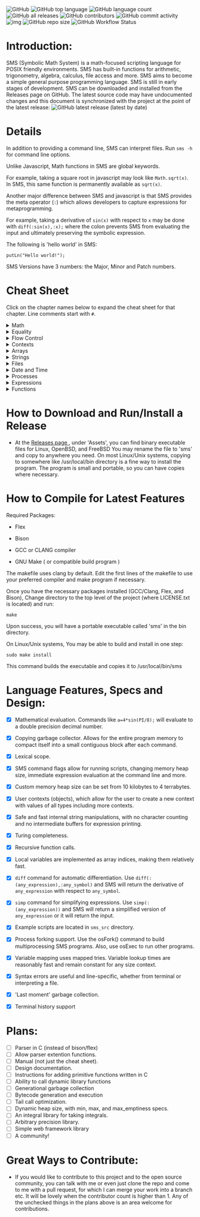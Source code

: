 ![GitHub](https://img.shields.io/github/license/reginaldford/sms)
![GitHub top language](https://img.shields.io/github/languages/top/reginaldford/sms) 
![GitHub language count](https://img.shields.io/github/languages/count/reginaldford/sms)
![GitHub all releases](https://img.shields.io/github/downloads/reginaldford/sms/total)
![GitHub contributors](https://img.shields.io/github/contributors/reginaldford/sms?color=green)
![GitHub commit activity](https://img.shields.io/github/commit-activity/m/reginaldford/sms)
![img](https://img.shields.io/badge/maturity-alpha-orange)
![GitHub repo size](https://img.shields.io/github/repo-size/reginaldford/sms)
![GitHub Workflow Status](https://img.shields.io/github/actions/workflow/status/reginaldford/sms/make-check.yml)

# Introduction:
SMS (Symbolic Math System) is a math-focused scripting language for POSIX friendly environments. SMS has built-in functions for arithmetic, trigonometry, algebra, calculus, file access and more. SMS aims to become a simple general purpose programming language. SMS is still in early stages of development. SMS can be downloaded and installed from the Releases page on GitHub. The latest source code may have undocumented changes and this document is synchronized with the project at the point of the latest release: ![GitHub latest release (latest by date)](https://img.shields.io/github/v/tag/reginaldford/sms)

# Details

In addition to providing a command line, SMS can interpret files.
Run `sms -h` for command line options.

Unlike Javascript, Math functions in SMS are global keywords.

For example, taking a square root in javascript may look like `Math.sqrt(x)`. In SMS, this same function is permanently available as  `sqrt(x)`.

Another major difference between SMS and javascript is that SMS provides the meta operator (`:`) which allows developers to capture expressions for metaprogramming.

For example, taking a derivative of `sin(x)` with respect to `x` may be done with `diff(:sin(x),:x);` where the colon prevents SMS from evaluating the input and ultimately preserving the symbolic expression.

The following is 'hello world' in SMS:

`putLn("Hello world!");`

SMS Versions have 3 numbers: the Major, Minor and Patch numbers.

# Cheat Sheet

Click on the chapter names below to expand the cheat sheet for that chapter.
Line comments start with `#`.

<details>
  <summary>Math</summary>

    1. a + b ; # Add two numbers

    2. a * b ; # Multiply two numbers

    3. a - b ; # Subtract two numbers

    4. a / b ; # Divide a by b

    5. a ** b; # Raise a to the power of b

    6. sin(x); cos(x); tan(x); # Trig functions

    7. sinh(x); cosh(x); tanh(x); # Hyperbolic trig functions

    8. sec(x); csc(x); cot(x); # Inverse trig funtions

    9. sech(x); csch(x); coth(x); # Inverse hyperbolic trig functions

    10. abs(x); # Return the absolute value of x

    11. exp(x); # Euler's number, raised to the power of x

    12. ln(x); # Natural log of x

    13. log(b,x); # Log, base b of x

    14. sqrt(x); # Square root of x

    15. random(); # Generate a random number from 0 to 1

    16. seed(number); # Seed the random generator based on an integer

    17. round(); # Nearest integer

    18. diff(:sin(x),:x); # Return the derivative of sin(x) with respect to x

    19. simp(:expr); # Attempt to simplify the given expression

</details>

<details>
  <summary>Equality</summary>

    1. a == b # returns true if a is the same value as b, else, returns false

    2. a > b # returns true if a is more than b, else, returns false

    3. a < b # returns true if a is less than b, else ,returns false

    4. a >= b # returns true if a is more than or equal to b, else ,returns false

    5. a <= b # returns true if a is less than or equal to b, else ,returns false

    6. true is true # the is keyword returns true if both objects are the same instance

</details>

<details>
  <summary>Flow Control</summary>

    1. return x ; # return this value from a function

    2. twice = (x) => 2 * x; # make a function that doubles numbers

    3. quad = (x,a,b,c) => a*x^2+b*x+c; # a quadratic function in x

    4. { command1 ; command2 ; ... }; # A block of commands acts as 1 command

    5. if(condition) command; # execute command if true, else return false

    6. if(condition) command1 else command2; # if condition evaluates to true, executes command1, else executes command2

    7. while(condition) statement # continually repeat statement until condition is false

    8. for(let a = 0;a < 100;a = a + 1) putln(toStr(a)) # will print 0 to 100

    8. doWhile ( condition ) statement # Repeating statement until condition is false (checking condition after running statement)

    9. map( function, expression ) # return a new array where each element is the result of applying function to the correlating element of the given expression

    10. ~x # if boolean is false, returns true, otherwise, returns false

    11. EXPR || EXPR # returns true of either expression is true, else false

    12. EXPR && EXPR # returns true of both expressions are true, else false

    13. exit(n); # quit SMS and return this integer to the OS as the command return value

    14. :sin(x); # capture any expression with the unary meta operator. Use parens to capture more. 

</details>
<details>
  <summary>Contexts</summary>

    1. let var = value ;  # creates a new variable in the current context with the given value.

    2. rm var; # removes the variable from the current context.

    3. var = value; # searches for var in this context, then up the parent path, and if found, sets to value, else a new variable is created in the current context.

    4. let context = { var1 -> value1; var2 -> value2 }; # builds a context with 2 variables and saves it under the variable 'context'

    5. context.var1; # Retreive the value of a specific variable from the context

    6. context.var1 = value; # Set the value of a specific variable from the context

    7. parent(context); # Return the parent scope of the provided context

    8. cxLet(cx,:x,value); # A way to create a new variable in a context or just set it to a new value

    9. cxSet(cx,:x,value); # A way to set cx.x=value for a context cx or return false

    10. cxGet(cx,:x); # Get a value associated with the given key, or return false

    11. cxGetFar(cx,:x,value); # Get the value, searching to higher scopes in the search

    12. cxSize(cx); # Return the number of entries in this context

    13. cxValues(cx); # Return an array with the values of the context

    14. cxKeys(cx); # Return an array with the keys of the context

    15. cxDot(cx,:symbol); # Return this variable from this context

    16. cxContaining(cx,:key); # Returns the context which contains :key, by looking at cx and its ancetry

    17. cxRm(cx, :var); # Remove this entry from the context

    18. cxImport(cx1, cx2); # import the key/value pairs from cx1 into cx2. Overwrites existing key values

    19. cxSetParent(cx1, cx2); # Set the parent of cx1 to cx2.

</details>

<details>
  <summary>Arrays</summary>

    1. [ expr1, expr2 ] # Create an array by evaluating expressions

    2. :[ expr1 , expr2 ] # Create an array of unevaluated expressions

    3. array[ i ] # Return the i'th  element of the array, where i=0 is the first element

    4. array[ i ] = value # Set the ith value of the array. Returns true upon success only

    5. size( array ) # Return the number of elements in the array

    6. size( expr ) # Return the number of arguments in the expression

</details>

<details>
  <summary>Strings</summary>

    1. let s = "example\nstring"; # s is now a string with a newline escape code (\n)

    2. strFind(s,to_find); # Return the first location of to_find

    3. strSize(s); # Return the length of string s

    4. strEscape(s); # Convert any escape codes into their correlating character

    5. "this" str+ "that"; # Return a string that is the concatenation of s1 with s2 in order

    6. strPart(s1,start,len) # Return a part of the string, starting at index start, and with length len

    7. toStr(object0); # Return the string representation of object0

    8. input(); # Allow the user to enter a string of text, which becomes the return value

    9. put(s1); # Print the string s1

    10. putLn(s1); # Print the string s1 and go to the next line

    11. strSplit(haystack,needle); # Return an array of strings which are the parts of haystack, split up by instances of needle

</details>

<details>
  <summary>Files</summary>

    1. fileReadStr("test.txt"); #reads test.txt , paths are relative to the working directory

    2. fileWriteStr(fname, content); # takes a string for the file name to write to, and a string for the content to write

    3. fileParse(fname); # Parses the file into a single object

    4. cd("..") ; # change working directory

    5. pwd(); # returns the working directory

    6. ls() ; # show files and directories at the current working directory

    7. import "filename.sms" # will find the file in PATH, execute it and return the result

</details>

<details>
  <summary>Date and Time</summary>

    1. date() # returns the date and time in the form of an array of 9 numbers, listed with their array index:
    # date()[0]: seconds (0-60)
    # date()[1]: minutes (0-59)
    # date()[2]: hours (0-23)
    # date()[3]: Day of month (1-31)
    # date()[4]: months since January (0-11)
    # date()[5]: Years since 1900
    # date()[6]: Days since Sunday (0-6)
    # date()[7]: Days since January 1 (0-365)
    # date()[8]: Dayslights Savings flag (positive if daylight savings is in effect, 0 if not, negative if this is unknown)

    2. time() # returns an array with 2 values: the number of seconds since January 1, 1970, then the number of microseconds since the last whole second.

    3. dateStr() # returns the date in a 24 character string, like: "Thu Apr  6 01:20:24 2023"

    4. sleep(n) # pause process execution for n milliseconds.

</details>

<details>
  <summary>Processes</summary>

    1. osFork(); # returns a process number. If the number is 0, we are in the child process. if the number is more than 0, we are in the same process as before, and the id is the id of the child process. If the number is -1, then forking failed. Check sms_src/fork.sms for an example.

    2. osWait(); # If a child process is running, this waits until the process terminates, then returns an array with 2 elements: a process id, and the return code. If there is no child process to wait for, this function returns [-1,1]. Use this function from the parent of a child process made by osFork(). Check sms_src/fork.sms for an example.

    3. osExec("path/to/binary"); # Execute another file, and wait until the file returns. The return value of osExec is the return value of the process.

    4. exit(n) ; # exit SMS with return code specified by n

</details>

<details>
  <summary>Expressions</summary>
    1. xpOp(:(a+b)); # Returns the id of the operation in the expression

    2. xpSetOp(:(a+b),17) # Set the operator

    3. xpOpStr(17) # Get the string for an operator
</details>

<details>
  <summary>Functions</summary>
    1. let myFunc = (x,y)=>sqrt(x**2+y**2); # Make a function that depends on x and y
    
    2. let f = fnSetParent(myFunc,parent(self)); # An example of changing the parent context of a function. Check fnSetParent.sms
    
    3. fnXp((x)=>x**2); # Would return x**2 as an expression. same as :(x^2)
    
    4. fnSetXp(funcion, :(expression)); # Mutate the function to have new content
    
    5. fnParams(func); # returns the input params as an array of symbols
    
    6. fnSetParams(func,(:x,:y,:z)); # change the parameter names for a function
    
    7. fnParent(func); # returns the parent context of the function
    
    8. fnSetParent(func, cx); # returns a new function with new parent
</details>


# How to Download and Run/Install a Release
- At the [ Releases page ](https:#github.com/reginaldford/sms/releases)  , under 'Assets', you can find binary executable files for Linux, OpenBSD, and FreeBSD You may rename the file to 'sms' and copy to anywhere you need. On most Linux/Unix systems, copying to somewhere like /usr/local/bin directory is a fine way to install the program. The program is small and portable, so you can have copies where necessary.


# How to Compile for Latest Features
Required Packages:

- Flex

- Bison

- GCC or CLANG compiler

- GNU Make ( or compatible build program )

The makefile uses clang by default.
Edit the first lines of the makefile to use your preferred compiler and make program if necessary.

Once you have the necessary packages installed (GCC/Clang, Flex, and Bison),
Change directory to the top level of the project (where LICENSE.txt is located) and run:

`make`

Upon success, you will have a portable executable called 'sms' in the bin directory.

On Linux/Unix systems, You may be able to build and install in one step:

`sudo make install`

This command builds the executable and copies it to /usr/local/bin/sms


# Language Features, Specs and Design:
- [x] Mathematical evaluation. Commands like `a=4*sin(PI/8);` will evaluate to a double precision decimal number.
- [x] Copying garbage collector. Allows for the entire program memory to compact itself into a small contiguous block after each command.
- [x] Lexical scope.
- [x] SMS command flags allow for running scripts, changing memory heap size, immediate expression evaluation at the command line and more.
- [x] Custom memory heap size can be set from 10 kilobytes to 4 terrabytes.
- [x] User contexts (objects), which allow for the user to create a new context with values of all types including more contexts.
- [x] Safe and fast internal string manipulations, with no character counting and no intermediate buffers for expression printing.
- [x] Turing completeness.
- [x] Recursive function calls.
- [x] Local variables are implemented as array indices, making them relatively fast.
- [x] `diff` command for automatic differentiation. Use `diff(:(any_expression),:any_symbol)` and SMS will return the derivative of `any_expression` with respect to `any_symbol`.
- [x] `simp` command for simplifying expressions. Use `simp(:(any_expression))` and SMS will return a simplified version of `any_expression` or it will return the input.
- [x] Example scripts are located in `sms_src` directory.
- [x] Process forking support. Use the osFork() command to build multiprocessing SMS programs. Also, use osExec to run other programs.
- [x] Variable mapping uses mapped tries. Variable lookup times are reasonably fast and remain constant for any size context.
- [x] Syntax errors are useful and line-specific, whether from terminal or interpreting a file.
- [x] 'Last moment' garbage collection.
- [x] Terminal history support


# Plans:
- [ ] Parser in C (instead of bison/flex)
- [ ] Allow parser extention functions.
- [ ] Manual (not just the cheat sheet).
- [ ] Design documentation.
- [ ] Instructions for adding primitive functions written in C
- [ ] Ability to call dynamic library functions
- [ ] Generational garbage collection
- [ ] Bytecode generation and execution
- [ ] Tail call optimization.
- [ ] Dynamic heap size, with min, max, and max_emptiness specs.
- [ ] An integral library for taking integrals.
- [ ] Arbitrary precision library.
- [ ] Simple web framework library
- [ ] A community!

# Great Ways to Contribute:
- If you would like to contribute to this project and to the open source community, you can talk with me or even just clone the repo and come to me with a pull request, for which I can merge your work into a branch etc. It will be lovely when the contributor count is higher than 1. Any of the unchecked things in the plans above is an area welcome for contributions.

